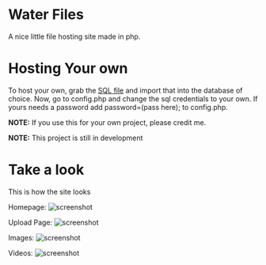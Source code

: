 # Water Files
A nice little file hosting site made in php.

# Hosting Your own
To host your own, grab the [SQL file](https://cdn.discordapp.com/attachments/882843329593757722/999177452574212217/files_1.sql) and import that into the database of choice.
Now, go to config.php and change the sql credentials to your own. If yours needs a password add password=(pass here); to config.php.

**NOTE:** If you use this for your own project, please credit me.

**NOTE:** This project is still in development

# Take a look
This is how the site looks

Homepage:
![screenshot](https://media.discordapp.net/attachments/952248943843090443/999193517349941288/unknown.png)

Upload Page:
![screenshot](https://cdn.discordapp.com/attachments/952248943843090443/999194640542605372/unknown.png)

Images:
![screenshot](https://media.discordapp.net/attachments/952248943843090443/999193877762297876/unknown.png)

Videos:
![screenshot](https://cdn.discordapp.com/attachments/952248943843090443/999194409537122354/unknown.png)

